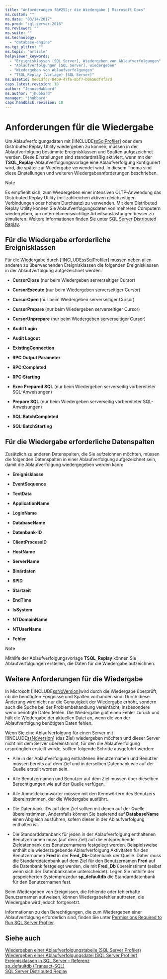 ```yaml
---
title: "Anforderungen f&#252;r die Wiedergabe | Microsoft Docs"
ms.custom: ""
ms.date: "03/14/2017"
ms.prod: "sql-server-2016"
ms.reviewer: ""
ms.suite: ""
ms.technology: 
  - "database-engine"
ms.tgt_pltfrm: ""
ms.topic: "article"
helpviewer_keywords: 
  - "Ereignisklassen [SQL Server], Wiedergeben von Ablaufverfolgungen"
  - "Ablaufverfolgungen [SQL Server], wiedergeben"
  - "Wiedergeben von Ablaufverfolgungen"
  - "TSQL_Replay (Vorlage) [SQL Server]"
ms.assetid: 0e01dfc7-84b9-47f6-8bf7-b0656df4fa7d
caps.latest.revision: 18
author: "JennieHubbard"
ms.author: "jhubbard"
manager: "jhubbard"
caps.handback.revision: 18
---
```

# Anforderungen f&#252;r die Wiedergabe
  Um Ablaufverfolgungsdaten mit [!INCLUDE[ssSqlProfiler](../../includes/sssqlprofiler-md.md)] oder dem Distributed Replay Utility wiedergeben zu können, müssen in der Ablaufverfolgung bestimmte Ereignisklassen und Spalten aufgezeichnet werden. Diese Einstellungen sind standardmäßig aktiviert, wenn mit der **TSQL_Replay**-Ablaufverfolgungsvorlage eine Ablaufverfolgung konfiguriert wird, die später zur Wiedergabe verwendet wird. In diesem Thema sind diese Einstellungen und weiteren Wiedergabeanforderungen beschrieben.  
  
> [!NOTE]  
>  Es empfiehlt sich, zum Wiedergeben einer intensiven OLTP-Anwendung das Distributed Replay Utility (mit zahlreichen aktiven gleichzeitigen Verbindungen oder hohem Durchsatz) zu verwenden. Mit dem Distributed Replay Utility können Sie Ablaufverfolgungsdaten von mehreren Computern wiedergeben, um unternehmenswichtige Arbeitsauslastungen besser zu simulieren. Weitere Informationen finden Sie unter [SQL Server Distributed Replay](../../tools/distributed-replay/sql-server-distributed-replay.md).  
  
## Für die Wiedergabe erforderliche Ereignisklassen  
 Für die Wiedergabe durch [!INCLUDE[ssSqlProfiler](../../includes/sssqlprofiler-md.md)] müssen neben allen anderen zu überwachenden Ereignisklassen die folgenden Ereignisklassen in der Ablaufverfolgung aufgezeichnet werden:  
  
-   **CursorClose** (nur beim Wiedergeben serverseitiger Cursor)  
  
-   **CursorExecute** (nur beim Wiedergeben serverseitiger Cursor)  
  
-   **CursorOpen** (nur beim Wiedergeben serverseitiger Cursor)  
  
-   **CursorPrepare** (nur beim Wiedergeben serverseitiger Cursor)  
  
-   **CursorUnprepare** (nur beim Wiedergeben serverseitiger Cursor)  
  
-   **Audit Login**  
  
-   **Audit Logout**  
  
-   **ExistingConnection**  
  
-   **RPC Output Parameter**  
  
-   **RPC:Completed**  
  
-   **RPC:Starting**  
  
-   **Exec Prepared SQL** (nur beim Wiedergeben serverseitig vorbereiteter SQL-Anweisungen)  
  
-   **Prepare SQL** (nur beim Wiedergeben serverseitig vorbereiteter SQL-Anweisungen)  
  
-   **SQL:BatchCompleted**  
  
-   **SQL:BatchStarting**  
  
## Für die Wiedergabe erforderliche Datenspalten  
 Zusätzlich zu anderen Datenspalten, die Sie aufzeichnen möchten, müssen die folgenden Datenspalten in einer Ablaufverfolgung aufgezeichnet sein, damit die Ablaufverfolgung wiedergegeben werden kann:  
  
-   **Ereignisklasse**  
  
-   **EventSequence**  
  
-   **TextData**  
  
-   **ApplicationName**  
  
-   **LoginName**  
  
-   **DatabaseName**  
  
-   **Datenbank-ID**  
  
-   **ClientProcessID**  
  
-   **HostName**  
  
-   **ServerName**  
  
-   **Binärdaten**  
  
-   **SPID**  
  
-   **Startzeit**  
  
-   **EndTime**  
  
-   **IsSystem**  
  
-   **NTDomainName**  
  
-   **NTUserName**  
  
-   **Fehler**  
  
> [!NOTE]  
>  Mithilfe der Ablaufverfolgungsvorlage **TSQL_Replay** können Sie Ablaufverfolgungen erstellen, die Daten für die Wiedergabe aufzeichnen.  
  
## Weitere Anforderungen für die Wiedergabe  
 In Microsoft [!INCLUDE[ssNoVersion](../../includes/ssnoversion-md.md)]wird durch die Wiedergabe überprüft, ob die benötigten Ereignisse und Spalten vorhanden sind. Durch diese Änderung wird nicht nur die Genauigkeit der Wiedergabe erhöht, sondern auch die Suche bei der Problembehandlung vereinfacht, insbesondere wenn benötigte Daten fehlen. Die Wiedergabe gibt einen Fehler zurück und hält die Wiedergabe der aktuellen Datei an, wenn die von der Ablaufverfolgung benötigten Daten fehlen.  
  
 Wenn Sie eine Ablaufverfolgung für einen Server mit [!INCLUDE[ssNoVersion](../../includes/ssnoversion-md.md)] (das Ziel) wiedergeben möchten und dieser Server nicht mit dem Server übereinstimmt, für den die Ablaufverfolgung ursprünglich erstellt wurde, sollten folgende Schritte ausgeführt werden:  
  
-   Alle in der Ablaufverfolgung enthaltenen Benutzernamen und Benutzer müssen bereits auf dem Ziel und in derselben Datenbank wie auf der Quelle erstellt worden sein.  
  
-   Alle Benutzernamen und Benutzer auf dem Ziel müssen über dieselben Berechtigungen wie auf der Quelle verfügen.  
  
-   Alle Anmeldekennwörter müssen mit den Kennwörtern des Benutzers übereinstimmen, der die Wiedergabe ausführt.  
  
-   Die Datenbank-IDs auf dem Ziel sollten mit denen auf der Quelle übereinstimmen. Andernfalls können Sie basierend auf **DatabaseName** einen Abgleich ausführen, sofern dieser in der Ablaufverfolgung enthalten ist.  
  
-   Die Standarddatenbank für jeden in der Ablaufverfolgung enthaltenen Benutzernamen muss (auf dem Ziel) auf die entsprechende Zieldatenbank des Benutzernamens festgelegt werden. Beispielsweise enthält die wiederzugebende Ablaufverfolgung Aktivitäten für den Benutzernamen **Fred** in der **Fred_Db**-Datenbank der Quelle. Daher muss die Standarddatenbank auf dem Ziel für den Benutzernamen **Fred** auf die Datenbank festgelegt werden, die mit **Fred_Db** übereinstimmt (selbst wenn sich der Datenbankname unterscheidet). Legen Sie mithilfe der gespeicherten Systemprozedur **sp_defaultdb** die Standarddatenbank für den Benutzernamen fest.  
  
 Beim Wiedergeben von Ereignissen, die fehlende oder fehlerhafte Benutzernamen aufweisen, können Wiedergabefehler auftreten, die Wiedergabe wird jedoch fortgesetzt.  
  
 Informationen zu den Berechtigungen, die zum Wiedergeben einer Ablaufverfolgung erforderlich sind, finden Sie unter [Permissions Required to Run SQL Server Profiler](../../tools/sql-server-profiler/permissions-required-to-run-sql-server-profiler.md).  
  
## Siehe auch  
 [Wiedergeben einer Ablaufverfolgungstabelle &#40;SQL Server Profiler&#41;](../../tools/sql-server-profiler/replay-a-trace-table-sql-server-profiler.md)   
 [Wiedergeben einer Ablaufverfolgungsdatei &#40;SQL Server Profiler&#41;](../../tools/sql-server-profiler/replay-a-trace-file-sql-server-profiler.md)   
 [Ereignisklassen in SQL Server – Referenz](../../relational-databases/event-classes/sql-server-event-class-reference.md)   
 [sp_defaultdb &#40;Transact-SQL&#41;](../../relational-databases/system-stored-procedures/sp-defaultdb-transact-sql.md)   
 [SQL Server Distributed Replay](../../tools/distributed-replay/sql-server-distributed-replay.md)  
  
  